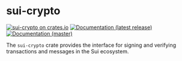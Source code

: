# sui-crypto

[![sui-crypto on crates.io](https://img.shields.io/crates/v/sui-crypto)](https://crates.io/crates/sui-crypto)
[![Documentation (latest release)](https://img.shields.io/badge/docs-latest-brightgreen)](https://docs.rs/sui-crypto)
[![Documentation (master)](https://img.shields.io/badge/docs-master-59f)](https://mystenlabs.github.io/sui-rust-sdk/sui_crypto/)

The `sui-crypto` crate provides the interface for signing and verifying
transactions and messages in the Sui ecosystem.
